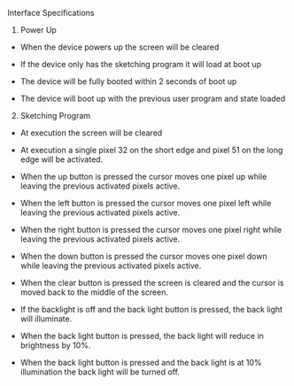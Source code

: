 Interface Specifications 

1. Power Up 

- When the device powers up the screen will be cleared 

- If the device only has the sketching program it will load at boot up 

- The device will be fully booted within 2 seconds of boot up 

- The device will boot up with the previous user program and state loaded 

2. Sketching Program 

- At execution the screen will be cleared 

- At execution a single pixel 32 on the short edge and pixel 51 on the long edge will be activated. 

- When the up button is pressed the cursor moves one pixel up while leaving the previous activated pixels active. 

- When the left button is pressed the cursor moves one pixel left while leaving the previous activated pixels active. 

- When the right button is pressed the cursor moves one pixel right while leaving the previous activated pixels active. 

- When the down button is pressed the cursor moves one pixel down while leaving the previous activated pixels active. 

- When the clear button is pressed the screen is cleared and the cursor is moved back to the middle of the screen. 

- If the backlight is off and the back light button is pressed, the back light will illuminate. 

- When the back light button is pressed, the back light will reduce in brightness by 10%. 

- When the back light button is pressed and the back light is at 10% illumination the back light will be turned off. 
